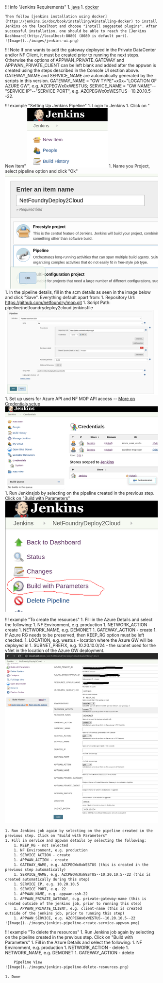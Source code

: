 !!! info "Jenkins Requirements"
    1. [java](https://jenkins.io/doc/administration/requirements/java/)
    1. [docker](https://docs.docker.com/get-docker/)

    Then follow [jenkins installation using docker](https://jenkins.io/doc/book/installing/#installing-docker) to install Jenkins on the localhost and choose "Install suggested plugins". After successful installation, one should be able to reach the [Jenkins Dashboard](http://localhost:8080) (8080 is default port).
    ![Image](../images/jenkins-ui.png)

!!! Note
    If one wants to add the gateway deployed in the Private DataCenter and/or NF Client, it must be created prior to running the next steps.
    Otherwise the options of APPWAN_PRIVATE_GATEWAY and APPWAN_PRIVATE_CLIENT can be left blank and added after the appwan is created using
    the steps described in the Console UI section above. GATEWAY_NAME and SERVICE_NAME are automatically generated by the scripts in this version.
    GATEWAY_NAME = "GW TYPE"+x0x+"LOCATION OF AZURE GW", e.g. AZCPEGWx0xWESTUS; SERVICE_NAME = "GW NAME"--"SERVICE IP"--"SERVICE PORT",
    e.g. AZCPEGWx0xWESTUS--10.20.10.5--22.

!!! example "Setting Up Jenkins Pipeline"
    1. Login to Jenkins
    1. Click on " New Item"
    ![Image](../images/jenkins-new-item.png)
    1. Name you Project, select pipeline option and click "Ok"
    ![Image](../images/jenkins-pipeline-name.png)
    1. In the pipeline details, fill in the scm details as seen in the image below and click "Save".
    Everything default apart from:
        1. Repository Url: https://github.com/netfoundry/mop.git
        1. Script Path: pipeline/netfoundrydeploy2cloud.jenkinsfile
    ![Image](../images/jenkins-pipeline-option.png)
    1. Set up users for Azure API and NF MOP API access --
    [More on Credentials setup](https://jenkins.io/doc/book/using/using-credentials/)
    ![Image](../images/jenkins-creds.png)
    1. Run Jenkinsjob by selecting on the pipeline created in the previous step. Click on "Build with Parameters"
    ![Image](../images/jenkins-pipeline-build-with-parameters.png)

!!! example "To create the resources"
    1. Fill in the Azure Details and select the following:
        1. NF Environment, e.g. production
        1. NETWORK_ACTION - create
        1. NETWORK_NAME, e.g. DEMONET
        1. GATEWAY_ACTION - create
        1. If Azure RG needs to be preserved, then KEEP_RG option must be left checked.
        1. LOCATION, e.g. westus - location where the Azure GW will be deployed in
        1. SUBNET_PREFIX, e.g. 10.20.10.0/24 - the subnet used for the vNet in the location of the Azure GW deployment.
    ![Image](../images/jenkins-pipeline-create-network-gateway.png)

    1. Run Jenkins job again by selecting on the pipeline created in the previous step. Click on "Build with Parameters"
    1. Fill in service and appwan details by selecting the following:
        1. KEEP_RG - not selected
        1. NF Environment, e.g. production
        1. SERVICE_ACTION - create
        1. APPWAN_ACTION - create
        1. GATEWAY_NAME, e.g. AZCPEGWx0xWESTUS (this is created in the previous step automatically)
        1. SERVICE_NAME, e.g. AZCPEGWx0xWESTUS--10.20.10.5--22 (this is created automatically during this step)
        1. SERVICE_IP, e.g. 10.20.10.5
        1. SERVICE_PORT, e.g. 22
        1. APPWAN_NAME, e.g. appwan-ssh-22
        1. APPWAN_PRIVATE_GATEWAY, e.g. private-gateway-name (this is created outside of the jenkins job, prior to running this step)
        1. APPWAN_PRIVATE_CLIENT, e.g. client-name (this is created outside of the jenkins job, prior to running this step)
        1. APPWAN_SERVICE, e.g. AZCPEGWx0xWESTUS--10.20.10.5--22
    ![Image](../images/jenkins-pipeline-create-service-appwan.png)

!!! example "To delete the resources"
    1. Run Jenkins job again by selecting on the pipeline created in the previous step. Click on "Build with Parameters"
    1. Fill in the Azure Details and select the following:
        1. NF Environment, e.g. production
        1. NETWORK_ACTION - delete
        1. NETWORK_NAME, e.g. DEMONET
        1. GATEWAY_ACTION - delete

        Pipeline View
    ![Image](../images/jenkins-pipeline-delete-resources.png)

    1. Done
